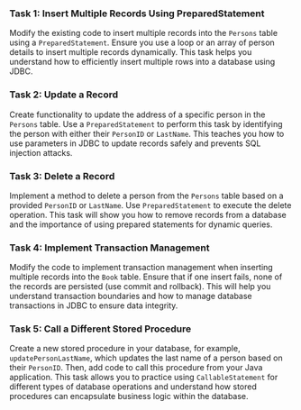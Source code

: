 
### Task 1: Insert Multiple Records Using PreparedStatement
Modify the existing code to insert multiple records into the `Persons` table using a `PreparedStatement`. Ensure you use a loop or an array of person details to insert multiple records dynamically. This task helps you understand how to efficiently insert multiple rows into a database using JDBC.

### Task 2: Update a Record
Create functionality to update the address of a specific person in the `Persons` table. Use a `PreparedStatement` to perform this task by identifying the person with either their `PersonID` or `LastName`. This teaches you how to use parameters in JDBC to update records safely and prevents SQL injection attacks.

### Task 3: Delete a Record
Implement a method to delete a person from the `Persons` table based on a provided `PersonID` or `LastName`. Use `PreparedStatement` to execute the delete operation. This task will show you how to remove records from a database and the importance of using prepared statements for dynamic queries.

### Task 4: Implement Transaction Management
Modify the code to implement transaction management when inserting multiple records into the `Book` table. Ensure that if one insert fails, none of the records are persisted (use commit and rollback). This will help you understand transaction boundaries and how to manage database transactions in JDBC to ensure data integrity.

### Task 5: Call a Different Stored Procedure
Create a new stored procedure in your database, for example, `updatePersonLastName`, which updates the last name of a person based on their `PersonID`. Then, add code to call this procedure from your Java application. This task allows you to practice using `CallableStatement` for different types of database operations and understand how stored procedures can encapsulate business logic within the database.
